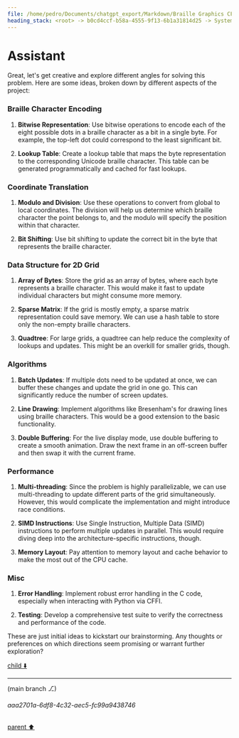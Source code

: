 ```yaml
---
file: /home/pedro/Documents/chatgpt_export/Markdown/Braille Graphics CFFI Library.md
heading_stack: <root> -> b0cd4ccf-b58a-4555-9f13-6b1a31814d25 -> System -> 5a574436-e9d1-4b97-a272-d099a8dccb99 -> System -> aaa20d14-8506-4527-a842-e8b226e754d5 -> User -> 52f2c2a1-f4d8-4c75-a363-e17d0de117dc -> Assistant -> aaa2146d-e69a-4754-a17c-ac579be36bda -> User -> 9fb3444e-a1db-43ec-8cb7-ff0bebf818c7 -> Assistant -> Braille in Unicode -> Bitwise Operations and Braille -> Coordinate Translation -> Algorithmic Considerations -> Next Steps -> aaa2ab0e-08f2-46a3-9747-0e3045469684 -> User -> 255d721d-d5a5-402f-a80e-80b836da960f -> Assistant -> Braille in Unicode -> Coordinate Translation -> Bitwise Operations for Braille Characters -> Data Structure for 2D Grid -> 1179ac9c-0f99-43d0-8a7f-7145c316f4ce -> Assistant
---
```

# Assistant

Great, let's get creative and explore different angles for solving this problem. Here are some ideas, broken down by different aspects of the project:

### Braille Character Encoding

1. **Bitwise Representation**: Use bitwise operations to encode each of the eight possible dots in a braille character as a bit in a single byte. For example, the top-left dot could correspond to the least significant bit.

2. **Lookup Table**: Create a lookup table that maps the byte representation to the corresponding Unicode braille character. This table can be generated programmatically and cached for fast lookups.

### Coordinate Translation

1. **Modulo and Division**: Use these operations to convert from global to local coordinates. The division will help us determine which braille character the point belongs to, and the modulo will specify the position within that character.

2. **Bit Shifting**: Use bit shifting to update the correct bit in the byte that represents the braille character.

### Data Structure for 2D Grid

1. **Array of Bytes**: Store the grid as an array of bytes, where each byte represents a braille character. This would make it fast to update individual characters but might consume more memory.

2. **Sparse Matrix**: If the grid is mostly empty, a sparse matrix representation could save memory. We can use a hash table to store only the non-empty braille characters.

3. **Quadtree**: For large grids, a quadtree can help reduce the complexity of lookups and updates. This might be an overkill for smaller grids, though.

### Algorithms

1. **Batch Updates**: If multiple dots need to be updated at once, we can buffer these changes and update the grid in one go. This can significantly reduce the number of screen updates.

2. **Line Drawing**: Implement algorithms like Bresenham's for drawing lines using braille characters. This would be a good extension to the basic functionality.

3. **Double Buffering**: For the live display mode, use double buffering to create a smooth animation. Draw the next frame in an off-screen buffer and then swap it with the current frame.

### Performance

1. **Multi-threading**: Since the problem is highly parallelizable, we can use multi-threading to update different parts of the grid simultaneously. However, this would complicate the implementation and might introduce race conditions.

2. **SIMD Instructions**: Use Single Instruction, Multiple Data (SIMD) instructions to perform multiple updates in parallel. This would require diving deep into the architecture-specific instructions, though.

3. **Memory Layout**: Pay attention to memory layout and cache behavior to make the most out of the CPU cache.

### Misc

1. **Error Handling**: Implement robust error handling in the C code, especially when interacting with Python via CFFI.

2. **Testing**: Develop a comprehensive test suite to verify the correctness and performance of the code.

These are just initial ideas to kickstart our brainstorming. Any thoughts or preferences on which directions seem promising or warrant further exploration?

[child ⬇️](#aaa2701a-6df8-4c32-aec5-fc99a9438746)

---

(main branch ⎇)
###### aaa2701a-6df8-4c32-aec5-fc99a9438746
[parent ⬆️](#1179ac9c-0f99-43d0-8a7f-7145c316f4ce)

